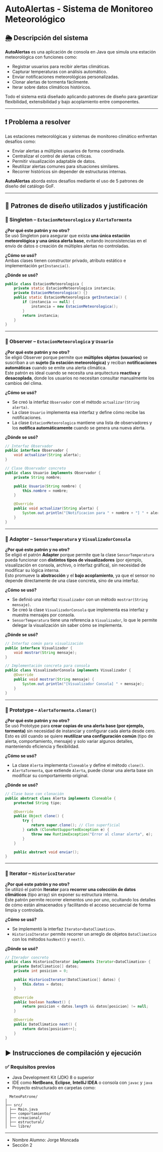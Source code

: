 # AutoAlertas - Sistema de Monitoreo Meteorológico

## 🌦 Descripción del sistema

**AutoAlertas** es una aplicación de consola en Java que simula una estación meteorológica con funciones como:

- Registrar usuarios para recibir alertas climáticas.
- Capturar temperaturas con análisis automático.
- Enviar notificaciones meteorológicas personalizadas.
- Clonar alertas de tormenta fácilmente.
- Iterar sobre datos climáticos históricos.

Todo el sistema está diseñado aplicando patrones de diseño para garantizar flexibilidad, extensibilidad y bajo acoplamiento entre componentes.

---

## ❗ Problema a resolver

Las estaciones meteorológicas y sistemas de monitoreo climático enfrentan desafíos como:

- Enviar alertas a múltiples usuarios de forma coordinada.
- Centralizar el control de alertas críticas.
- Permitir visualización adaptable de datos.
- Reutilizar alertas comunes para situaciones similares.
- Recorrer históricos sin depender de estructuras internas.

**AutoAlertas** aborda estos desafíos mediante el uso de 5 patrones de diseño del catálogo GoF.

---

## 🧩 Patrones de diseño utilizados y justificación

### 🔷 Singleton – `EstacionMeteorologica` y `AlertaTormenta`

**¿Por qué este patrón y no otro?**  
Se usó Singleton para asegurar que exista **una única estación meteorológica y una única alerta base**, evitando inconsistencias en el envío de datos o creación de múltiples alertas no controladas.

**¿Cómo se usó?**  
Ambas clases tienen constructor privado, atributo estático e implementación `getInstancia()`.

**¿Dónde se usó?**

```java
public class EstacionMeteorologica {
    private static EstacionMeteorologica instancia;
    private EstacionMeteorologica() {}
    public static EstacionMeteorologica getInstancia() {
        if (instancia == null) {
            instancia = new EstacionMeteorologica();
        }
        return instancia;
    }
}
```
---

### 🔷 Observer – `EstacionMeteorologica` y `Usuario`

**¿Por qué este patrón y no otro?**  
Se eligió Observer porque permite que **múltiples objetos (usuarios)** se suscriban a un **sujeto (la estación meteorológica)** y reciban **notificaciones automáticas** cuando se emite una alerta climática.  
Este patrón es ideal cuando se necesita una arquitectura **reactiva y desacoplada**, donde los usuarios no necesitan consultar manualmente los cambios del clima.

**¿Cómo se usó?**  
- Se creó la interfaz `Observador` con el método `actualizar(String alerta)`.
- La clase `Usuario` implementa esa interfaz y define cómo recibe las notificaciones.
- La clase `EstacionMeteorologica` mantiene una lista de observadores y los **notifica automáticamente** cuando se genera una nueva alerta.

**¿Dónde se usó?**

```java
// Interfaz Observador
public interface Observador {
    void actualizar(String alerta);
}

// Clase Observador concreto
public class Usuario implements Observador {
    private String nombre;

    public Usuario(String nombre) {
        this.nombre = nombre;
    }

    @Override
    public void actualizar(String alerta) {
        System.out.println("[Notificacion para " + nombre + "] " + alerta);
    }
}
```
---

### 🔷 Adapter – `SensorTemperatura` y `VisualizadorConsola`

**¿Por qué este patrón y no otro?**  
Se eligió el patrón **Adapter** porque permite que la clase `SensorTemperatura` pueda funcionar con **distintos tipos de visualizadores** (por ejemplo, visualización en consola, archivo, o interfaz gráfica), sin necesidad de modificar su lógica interna.  
Esto promueve la **abstracción** y el **bajo acoplamiento**, ya que el sensor no depende directamente de una clase concreta, sino de una interfaz.

**¿Cómo se usó?**  
- Se definió una interfaz `Visualizador` con un método `mostrar(String mensaje)`.
- Se creó la clase `VisualizadorConsola` que implementa esa interfaz y muestra mensajes por consola.
- `SensorTemperatura` tiene una referencia a `Visualizador`, lo que le permite delegar la visualización sin saber cómo se implementa.

**¿Dónde se usó?**

```java
// Interfaz común para visualización
public interface Visualizador {
    void mostrar(String mensaje);
}

// Implementación concreta para consola
public class VisualizadorConsola implements Visualizador {
    @Override
    public void mostrar(String mensaje) {
        System.out.println("[Visualizador Consola] " + mensaje);
    }
}
```
---

### 🔷 Prototype – `AlertaTormenta.clonar()`

**¿Por qué este patrón y no otro?**  
Se usó Prototype para **crear copias de una alerta base (por ejemplo, tormenta)** sin necesidad de instanciar y configurar cada alerta desde cero.  
Esto es útil cuando se quiere **reutilizar una configuración común** (tipo de alerta, comportamiento, mensaje) y solo variar algunos detalles, manteniendo eficiencia y flexibilidad.

**¿Cómo se usó?**  
- La clase `Alerta` implementa `Cloneable` y define el método `clone()`.
- `AlertaTormenta`, que extiende `Alerta`, puede clonar una alerta base sin modificar su comportamiento original.

**¿Dónde se usó?**

```java
// Clase base con clonación
public abstract class Alerta implements Cloneable {
    protected String tipo;

    @Override
    public Object clone() {
        try {
            return super.clone(); // Clon superficial
        } catch (CloneNotSupportedException e) {
            throw new RuntimeException("Error al clonar alerta", e);
        }
    }

    public abstract void enviar();
}
```
---

### 🔷 Iterator – `HistoricoIterator`

**¿Por qué este patrón y no otro?**  
Se utilizó el patrón **Iterator** para **recorrer una colección de datos climáticos** (tipo array) sin exponer su estructura interna.  
Este patrón permite recorrer elementos uno por uno, ocultando los detalles de cómo están almacenados y facilitando el acceso secuencial de forma limpia y controlada.

**¿Cómo se usó?**  
- Se implementó la interfaz `Iterator<DatoClimatico>`.
- `HistoricoIterator` permite recorrer un arreglo de objetos `DatoClimatico` con los métodos `hasNext()` y `next()`.

**¿Dónde se usó?**

```java
// Iterador concreto
public class HistoricoIterator implements Iterator<DatoClimatico> {
    private DatoClimatico[] datos;
    private int posicion = 0;

    public HistoricoIterator(DatoClimatico[] datos) {
        this.datos = datos;
    }

    @Override
    public boolean hasNext() {
        return posicion < datos.length && datos[posicion] != null;
    }

    @Override
    public DatoClimatico next() {
        return datos[posicion++];
    }
}
```

## ▶️ Instrucciones de compilación y ejecución

### ✅ Requisitos previos

- Java Development Kit (JDK) 8 o superior
- IDE como **NetBeans**, **Eclipse**, **IntelliJ IDEA** o consola con `javac` y `java`
- Proyecto estructurado en carpetas como:
```
  MeteoPatrone/
│
├── src/
│ ├── Main.java
│ ├── comportamiento/
│ ├── creacional/
│ ├── estructural/
│ └── libre/
```
---
- Nombre Alumno: Jorge Moncada
- Sección 2
